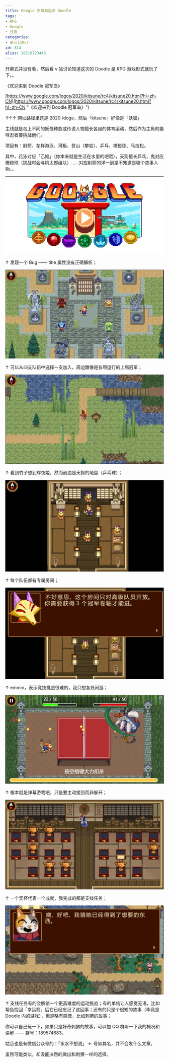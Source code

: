 ```yaml
---
title: Google 东京奥运会 Doodle
tags:
- RPG
- Google
- 谷歌
categories:
- 杂七七杂八
id: 814
alias: 20210723446
---
```


开幕式并没有看，然后看 v 站讨论知道这次的 Doodle 是 RPG 游戏形式就玩了下。。

<!--more-->

《欢迎来到 Doodle 冠军岛》

[https://www.google.com/logos/2020/kitsune/rc4/kitsune20.html?hl=zh-CN](https://www.google.com/logos/2020/kitsune/rc4/kitsune20.html?hl=zh-CN "《欢迎来到 Doodle 冠军岛》")

↑↑↑ 网址路径里还是 2020 /doge，然后「kitsune」好像是「妖狐」

主线就是岛上不同的妖怪种族或传说人物擅长各自的体育运动，然后作为主角的猫咪忍者要挑战他们。

项目有：射箭、花样游泳、滑板、登山（攀岩）、乒乓、橄榄球、马拉松。

其中，花泳对应「乙姬」（你本来就是生活在水里的吧喂），天狗擅长乒乓，鬼对应橄榄球（挑战时会与桃太郎组队）……对应射箭的洋一到是不知道是哪个故事人物。。


![001.webp](001.webp "001.webp")

↑ 发现一个 Bug —— title 属性没有正确解析；

![002.webp](002.webp "002.webp")

↑ 可以从四支队伍中选择一支加入，周边雕像是各项运行的上届冠军；

![003.webp](003.webp "003.webp")

↑ 看到竹子想到辉夜姬，然而前边是天狗的地盘（乒乓球）；

![004.webp](004.webp "004.webp")

↑ 每个队伍都有专属房间；

![005.webp](005.webp "005.webp")

↑ emmm，表示竞技挑战很难的，我只想各处闲逛；

![006.webp](006.webp "006.webp")

↑ 根本就是弹幕游戏吧，只是要主动接到而非躲开；

![007.webp](007.webp "007.webp")

↑ 一个奖杯代表一个成就，我完成的都是支线任务；

![008.webp](008.webp "008.webp")

↑ 支线任务有的会解锁一个更高难度的运动挑战；有的单纯让人感觉无语，比如帮鱼找回「幸运箭」后它已经忘记了这回事；还有的只是个很短的故事（毕竟是 Doodle 内的游戏），但是略有感慨，比如刺猬的故事；

你可以自己玩一下，如果只是好奇刺猬的故事，可以加 QQ 群听一下我的概况和讲解 —— 群号：189574683。

姑且也是有微信公众号的：「水水不想说」 ← 号如其名，并不会发什么文章。

虽然可能类似，却没能决然的做出和刺猬一样的选择。
